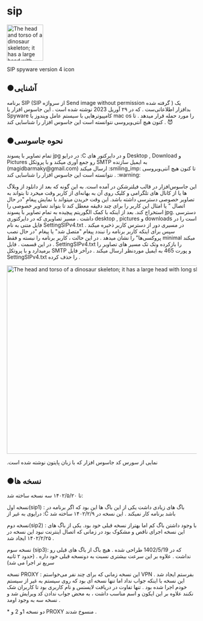 # sip




<div class="figure">
  <img src="https://s8.uupload.ir/files/ic_tqja.png"
       alt="The head and torso of a dinosaur skeleton;
            it has a large head with long sharp teeth"
       width="96"
       title = " SIP icon " 
       height="96">

  <p>SIP spyware version 4 icon</p>
</div>

<h2>●آشنایی</h2>
<p> برنامه SIP (SIP از سرواژه Send image without permission گرفته شده ) یک بدافزار اطلاعاتی‌ست . که در ۲۹ آوریل  2023 نوشته شده است . این جاسوس افزار یا Spyware کامپیوترهایی با سیستم عامل ویندوز یا mac os را مورد حمله قرار میدهد . 
تا کنون هیچ آنتی‌ویروسی نتوانسته است این جاسوس افزار را شناسایی کند ‌. 😈</p>
<h2>●نحوه جاسوسی</h2>
<p> تمام تصاویر  با پسوند jpg در درایو :C و در دایرکتور های Desktop , Download  و Pictures رو جمع آوری میکند و با پروتکل SMTP به ایمیل سازنده (magidbarmaky@gmail.com) ارسال  میکند :smiling_imp:
تا کنون هیچ آنتی‌ویروسی نتوانسته است این جاسوس افزار را شناسایی کند ‌. :warning:</p>
<p>این جاسوس‌افزار در قالب فیلترشکن در آمده است. به این گونه که بعد از دانلود از وبلاگ ها یا از کانال های تلگرامی و کلیک روی آن به بهانه‌ای از کاربر وقت میخرد  تا بتواند به تصاویر خصوصی دسترسی داشته باشد. این وقت خریدن میتواند با نمایش پیغامِ "در حال اتصال " یا امثال این کاربر را برای چند دقیقه معطل کند تا بتواند تصاویر خصوصی را استخراج کند. بعد از اینکه با کمک الگوریتم پیچیده به تمام تصاویر با پسوند jpg. دسترسی داشت . 
 مسیر تصاویری که در دایرکتوری  desktop , pictures  و downloads است را در فایل متنی به نام‌ SettingSIPv4.txt در مسیری دور از دسترس کاربر ذخیره میکند .
سپس برای اینکه کاربر برنامه را نبندد پیغام "متصل شد" یا پیغام "در حال نصب پروکسی‌ها" را نشان میدهد . در این حالت ، کاربر برنامه را نبسته و فقط minimal میکند .
در این قسمت .
فایل SettingSIPv4.txt  را بازکرده وتک تک مسیر های تصاویر را برمیدارد و با پروتکل SMTP  و پورت 465 به ایمیل موردنظر ارسال میکند . 
درآخر فایل SettingSIPv4.txt را حذف کرده .</p>

<div class="figure">
  <img src="https://s8.uupload.ir/files/screenshot_(42)_ytlr.png"
       alt="The head and torso of a dinosaur skeleton;
            it has a large head with long sharp teeth"
       width="800"
       title = " sipنمونه ای از سورس کد بد افزار  " 
       height="500">
  <p>.نمایی از سورس کد جاسوس افزار که با زبان پایتون نوشته شده است</p>
</div>

<h2>●نسخه ها </h2>
<p>تا ۱۴۰۲/۵/۲۰ سه نسخه ساخته شد: </p>
<p>نسخه اول(sip1) : باگ های زیادی داشت یکی از این باگ ها این بود که اگر برنامه در درایوی به غیر از :C باشد برنامه کار نمیکند . این نسخه در ۱۴۰۲/۲/۹ ساخته شد</p>
<p>نسخه دوم(sip2) : با وجود داشتن باگ کم اما بهتراز نسخه قبلی خود بود. یکی از باگ های این نسخه اجرای ناقص و مشکوک بود در زمانی که اتصال اینترنت نبود 
این نسخه در ۱۴۰۲/۲/۲۵ ایجاد شد . </p>
<p>نسخه سوم (sip3): که در 1402/5/19 طراحی شده . هیچ باگ از باگ های  قبلی رو نداشت . علاوه بر این سرعت بیشتری نسبت به دونسخه قبلی خود داره . (حدود ۲ ثانیه سریع تر اجرا می شد) </p>
<p>نسخه PROXY : این نسخه زمانی که برای چند نفر می‌خواستم VPN بفرستم ایجاد شد . این نسخه با اینکه جواب نداد اما تنها نسخه ای بود که روی سیستم به غیر از سیستم خودم اجرا شده بود . تنها تفاوت در دریافت لایسنس و نام کاربری بود تا کاربران شک نکنند علاوه بر این ایکون و اسم مناسب داشت ، به محض جواب ندادن کد ویرایش شد و نسخه سه به وجود اومد .  </p>
<p>* دو نسخه 1‌و 2 و PROXY منسوخ شدند . </p>
